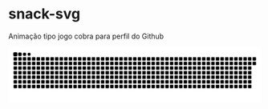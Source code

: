 # snack-svg
Animação tipo jogo cobra para perfil do Github


!["Snake"](https://github.com/leonino/snack-svg-master/blob/92c18302cb269c89d9ea57cb937193914bb0729b/github-contribution-grid-snake.svg)
